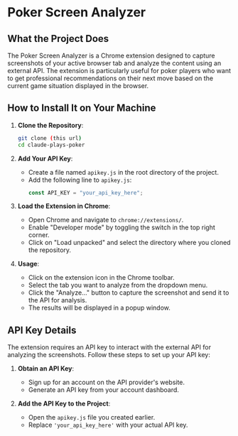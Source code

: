 # Poker Screen Analyzer

## What the Project Does

The Poker Screen Analyzer is a Chrome extension designed to capture screenshots of your active browser tab and analyze the content using an external API. The extension is particularly useful for poker players who want to get professional recommendations on their next move based on the current game situation displayed in the browser.

## How to Install It on Your Machine

1. **Clone the Repository**:

   ```sh
   git clone (this url)
   cd claude-plays-poker
   ```

2. **Add Your API Key**:

   - Create a file named `apikey.js` in the root directory of the project.
   - Add the following line to `apikey.js`:
     ```javascript
     const API_KEY = "your_api_key_here";
     ```

3. **Load the Extension in Chrome**:

   - Open Chrome and navigate to `chrome://extensions/`.
   - Enable "Developer mode" by toggling the switch in the top right corner.
   - Click on "Load unpacked" and select the directory where you cloned the repository.

4. **Usage**:
   - Click on the extension icon in the Chrome toolbar.
   - Select the tab you want to analyze from the dropdown menu.
   - Click the "Analyze..." button to capture the screenshot and send it to the API for analysis.
   - The results will be displayed in a popup window.

## API Key Details

The extension requires an API key to interact with the external API for analyzing the screenshots. Follow these steps to set up your API key:

1. **Obtain an API Key**:

   - Sign up for an account on the API provider's website.
   - Generate an API key from your account dashboard.

2. **Add the API Key to the Project**:

   - Open the `apikey.js` file you created earlier.
   - Replace `'your_api_key_here'` with your actual API key.
